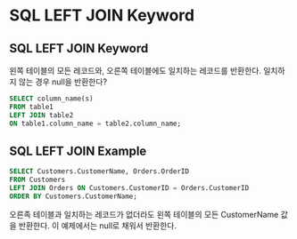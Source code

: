 # SQL LEFT JOIN Keyword
## SQL LEFT JOIN Keyword
왼쪽 테이블의 모든 레코드와, 오른쪽 테이블에도 일치하는 레코드를 반환한다. 
일치하지 않는 경우 null을 반환한다? 

```sql
SELECT column_name(s)
FROM table1
LEFT JOIN table2
ON table1.column_name = table2.column_name;
```

## SQL LEFT JOIN Example
```sql
SELECT Customers.CustomerName, Orders.OrderID
FROM Customers
LEFT JOIN Orders ON Customers.CustomerID = Orders.CustomerID
ORDER BY Customers.CustomerName;
```
오른족 테이블과 일치하는 레코드가 없더라도 왼쪽 테이블의 모든 CustomerName 값을 반환한다. 
이 예제에서는 null로 채워서 반환한다. 

